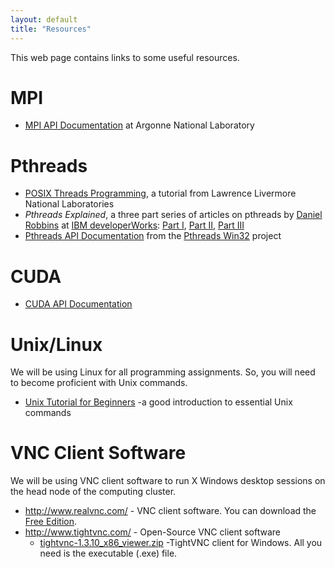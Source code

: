 ```yaml
---
layout: default
title: "Resources"
---
```


This web page contains links to some useful resources.

MPI
===

-   [MPI API Documentation](http://www.mcs.anl.gov/research/projects/mpi/www/www3/) at Argonne National Laboratory

Pthreads
========

-   [POSIX Threads Programming](https://computing.llnl.gov/tutorials/pthreads/), a tutorial from Lawrence Livermore National Laboratories
-   *Pthreads Explained*, a three part series of articles on pthreads by [Daniel Robbins](http://blog.funtoo.org/) at [IBM developerWorks](http://www.ibm.com/developerworks/): [Part I](http://www.ibm.com/developerworks/linux/library/l-posix1.html), [Part II](http://www.ibm.com/developerworks/linux/library/l-posix2/), [Part III](http://www.ibm.com/developerworks/linux/library/l-posix3/)
-   [Pthreads API Documentation](http://sourceware.org/pthreads-win32/manual/index.html) from the [Pthreads Win32](http://sourceware.org/pthreads-win32/) project

CUDA
====

-   [CUDA API Documentation](http://developer.download.nvidia.com/compute/cuda/2_3/toolkit/docs/online/group__CUDART.html)

Unix/Linux
==========

We will be using Linux for all programming assignments. So, you will need to become proficient with Unix commands.

-   [Unix Tutorial for Beginners](http://www.ee.surrey.ac.uk/Teaching/Unix/index.html) -a good introduction to essential Unix commands

VNC Client Software
===================

We will be using VNC client software to run X Windows desktop sessions on the head node of the computing cluster.

-   <http://www.realvnc.com/> - VNC client software. You can download the [Free Edition](http://www.realvnc.com/products/free/4.1/index.html).
-   <http://www.tightvnc.com/> - Open-Source VNC client software
    -   [tightvnc-1.3.10\_x86\_viewer.zip](resources/tightvnc-1.3.10_x86_viewer.zip) -TightVNC client for Windows. All you need is the executable (.exe) file.

